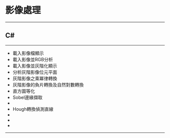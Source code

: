 # 影像處理
---
## C#
---
* 載入影像檔顯示
* 載入影像並RGB分析
* 載入影像並灰階化顯示
* 分析灰階影像位元平面
* 灰階影像之乘冪律轉換
* 灰階影像的負片轉換及自然對數轉換
* 直方圖等化
* Sobel邊緣擷取
* 
* Hough轉換偵測直線
* 
* 
* 
---
